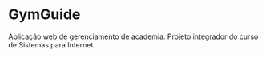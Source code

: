 # GymGuide
Aplicação web de gerenciamento de academia. Projeto integrador do curso de Sistemas para Internet.
